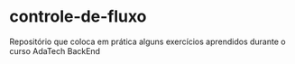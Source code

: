 # controle-de-fluxo
 Repositório que coloca em prática alguns exercícios aprendidos durante o curso AdaTech  BackEnd 
